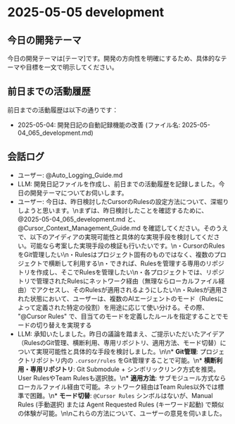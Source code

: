 # 2025-05-05 development

## 今日の開発テーマ

今日の開発テーマは[テーマ]です。開発の方向性を明確にするため、具体的なテーマや目標を一文で明示してください。

## 前日までの活動履歴

前日までの活動履歴は以下の通りです：
* 2025-05-04: 開発日記の自動記録機能の改善 (ファイル名: 2025-05-04_065_development.md)

## 会話ログ

- ユーザー: @Auto_Logging_Guide.md
- LLM: 開発日記ファイルを作成し、前日までの活動履歴を記録しました。今日の開発テーマについてお伺いします。
- ユーザー: 今日は、昨日検討したCursorのRulesの設定方法について、深堀りしようと思います。\nまずは、昨日検討したことを確認するために、 @2025-05-04_065_development.md  と、 @Cursor_Context_Management_Guide.md を確認してください。そのうえで、以下のアイディアの実現可能性と具体的な実現手段を検討してください。可能なら考案した実現手段の検証も行いたいです。\n・CursorのRulesをGit管理したい\n・Rulesはプロジェクト固有のものではなく、複数のプロジェクトで横断して利用する\n・できれば、Rulesを管理する専用のリポジトリを作成し、そこでRulesを管理したい\n・各プロジェクトでは、リポジトリで管理されたRulesにネットワーク経由（無理ならローカルファイル経由）でアクセスし、そのRulesが適用されるようにしたい\n・Rulesが適用された状態において、ユーザーは、複数のAIエージェントのモード（Rulesによって定義された特定の役割）を用途に応じて使い分ける。その際、 "@Cursor Rules" で、目当てのモードを定義したルールを指定することでモードの切り替えを実現する
- LLM: 承知いたしました。昨日の議論を踏まえ、ご提示いただいたアイデア（RulesのGit管理、横断利用、専用リポジトリ、適用方法、モード切替）について実現可能性と具体的な手段を検討しました。\n\n*   **Git管理**: プロジェクトリポジトリ内の `.cursor/rules` をGit管理することで可能。\n*   **横断利用・専用リポジトリ**: Git Submodule + シンボリックリンク方式を推奨。User RulesやTeam Rulesも選択肢。\n*   **適用方法**: サブモジュール方式ならローカルファイル経由で可能。ネットワーク経由はTeam Rules以外では標準で困難。\n*   **モード切替**: `@Cursor Rules` シンボルはないが、Manual Rules (手動選択) または Agent Requested Rules (キーワード起動) で類似の体験が可能。\n\nこれらの方法について、ユーザーの意見を伺いました。 